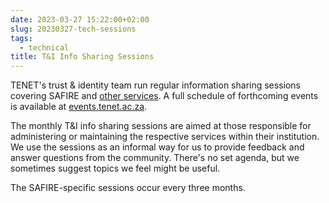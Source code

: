 ```yaml
---
date: 2023-03-27 15:22:00+02:00
slug: 20230327-tech-sessions
tags:
  - technical
title: T&I Info Sharing Sessions
---
```


TENET's trust & identity team run regular information sharing sessions covering SAFIRE and [other services](https://www.tenet.ac.za/services). A full schedule of forthcoming events is available at [events.tenet.ac.za](https://events.tenet.ac.za/).<!--more-->

The monthly T&I info sharing sessions are aimed at those responsible for administering or maintaining the respective services within their institution. We use the sessions as an informal way for us to provide feedback and answer questions from the community. There's no set agenda, but we sometimes suggest topics we feel might be useful.

The SAFIRE-specific sessions occur every three months.
